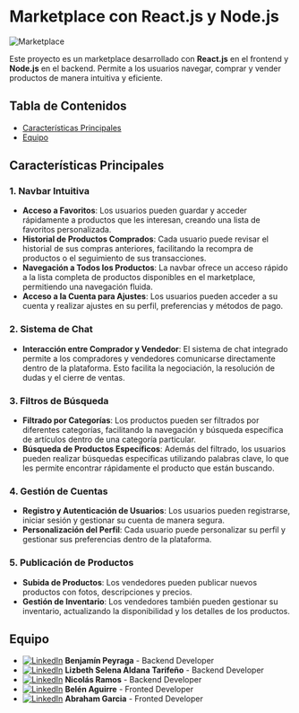 # Marketplace con React.js y Node.js

![Marketplace](https://truust.io/wp-content/uploads/sites/18/2017/09/Que%CC%81-es-un-Marketplace-y-co%CC%81mo-puedes-ganar-dinero-con-e%CC%81l.jpg) 

Este proyecto es un marketplace desarrollado con **React.js** en el frontend y **Node.js** en el backend. Permite a los usuarios navegar, comprar y vender productos de manera intuitiva y eficiente.

## Tabla de Contenidos

- [Características Principales](#características-principales)
- [Equipo](#equipo)

## Características Principales

### 1. Navbar Intuitiva
   - **Acceso a Favoritos**: Los usuarios pueden guardar y acceder rápidamente a productos que les interesan, creando una lista de favoritos personalizada.
   - **Historial de Productos Comprados**: Cada usuario puede revisar el historial de sus compras anteriores, facilitando la recompra de productos o el seguimiento de sus transacciones.
   - **Navegación a Todos los Productos**: La navbar ofrece un acceso rápido a la lista completa de productos disponibles en el marketplace, permitiendo una navegación fluida.
   - **Acceso a la Cuenta para Ajustes**: Los usuarios pueden acceder a su cuenta y realizar ajustes en su perfil, preferencias y métodos de pago.

### 2. Sistema de Chat
   - **Interacción entre Comprador y Vendedor**: El sistema de chat integrado permite a los compradores y vendedores comunicarse directamente dentro de la plataforma. Esto facilita la negociación, la resolución de dudas y el cierre de ventas.

### 3. Filtros de Búsqueda
   - **Filtrado por Categorías**: Los productos pueden ser filtrados por diferentes categorías, facilitando la navegación y búsqueda específica de artículos dentro de una categoría particular.
   - **Búsqueda de Productos Específicos**: Además del filtrado, los usuarios pueden realizar búsquedas específicas utilizando palabras clave, lo que les permite encontrar rápidamente el producto que están buscando.

### 4. Gestión de Cuentas
   - **Registro y Autenticación de Usuarios**: Los usuarios pueden registrarse, iniciar sesión y gestionar su cuenta de manera segura.
   - **Personalización del Perfil**: Cada usuario puede personalizar su perfil y gestionar sus preferencias dentro de la plataforma.

### 5. Publicación de Productos
   - **Subida de Productos**: Los vendedores pueden publicar nuevos productos con fotos, descripciones y precios.
   - **Gestión de Inventario**: Los vendedores también pueden gestionar su inventario, actualizando la disponibilidad y los detalles de los productos.

## Equipo

- [![LinkedIn](https://img.shields.io/badge/LinkedIn-Perfil-0077B5?logo=linkedin&style=social)](https://www.linkedin.com/in/benjamin-peyraga-53812a163/
) **Benjamín Peyraga** - Backend Developer
- [![LinkedIn](https://img.shields.io/badge/LinkedIn-Perfil-0077B5?logo=linkedin&style=social)](https://www.linkedin.com/in/selena-aldana
) **Lizbeth Selena Aldana Tarifeño** - Backend Developer
- [![LinkedIn](https://img.shields.io/badge/LinkedIn-Perfil-0077B5?logo=linkedin&style=social)](https://www.linkedin.com/in/nombre-usuario3) **Nicolás Ramos** - Backend Developer
- [![LinkedIn](https://img.shields.io/badge/LinkedIn-Perfil-0077B5?logo=linkedin&style=social)](https://www.linkedin.com/in/mar%C3%ADa-bel%C3%A9n-aguirre/
) **Belén Aguirre** - Fronted Developer
- [![LinkedIn](https://img.shields.io/badge/LinkedIn-Perfil-0077B5?logo=linkedin&style=social)](https://www.linkedin.com/in/abraham-garcia-mejia-a15801258 
) **Abraham Garcia** - Fronted Developer
